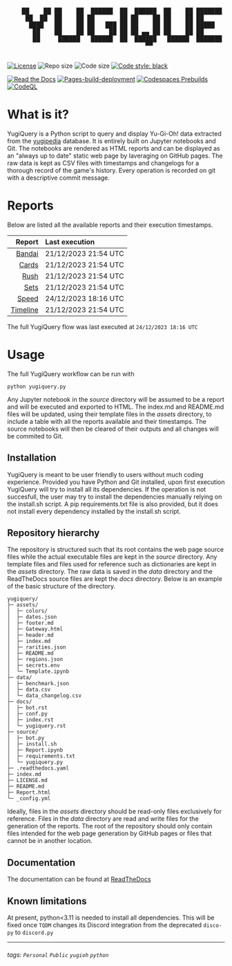 <div align='center'>
    <pre>
        <br>
    ██    ██ ██    ██  ██████  ██  ██████  ██    ██ ███████ ██████  ██    ██ 
     ██  ██  ██    ██ ██       ██ ██    ██ ██    ██ ██      ██   ██  ██  ██  
      ████   ██    ██ ██   ███ ██ ██    ██ ██    ██ █████   ██████    ████   
       ██    ██    ██ ██    ██ ██ ██ ▄▄ ██ ██    ██ ██      ██   ██    ██    
       ██     ██████   ██████  ██  ██████   ██████  ███████ ██   ██    ██    
                                      ▀▀                                     
    </pre>
</div>

[![License](https://img.shields.io/github/license/guigoruiz1/yugiquery)](https://github.com/guigoruiz1/yugiquery/blob/main/LICENSE.md)
![Repo size](https://img.shields.io/github/repo-size/guigoruiz1/yugiquery)
![Code size](https://img.shields.io/github/languages/code-size/guigoruiz1/yugiquery)
[![Code style: black](https://img.shields.io/badge/code%20style-black-000000.svg)](https://github.com/psf/black)

[![Read the Docs](https://img.shields.io/readthedocs/yugiquery/latest)](https://yugiquery.readthedocs.io/en/latest/)
[![Pages-build-deployment](https://github.com/guigoruiz1/yugiquery/actions/workflows/pages/pages-build-deployment/badge.svg)](https://github.com/guigoruiz1/yugiquery/actions/workflows/pages/pages-build-deployment)
[![Codespaces Prebuilds](https://github.com/guigoruiz1/yugiquery/actions/workflows/codespaces/create_codespaces_prebuilds/badge.svg)](https://github.com/guigoruiz1/yugiquery/actions/workflows/codespaces/create_codespaces_prebuilds)
[![CodeQL](https://github.com/guigoruiz1/yugiquery/actions/workflows/github-code-scanning/codeql/badge.svg)](https://github.com/guigoruiz1/yugiquery/actions/workflows/github-code-scanning/codeql)
<!-- [![hackmd-github-sync-badge](https://hackmd.io/VkEfdO3nRyuIZedC4FRPZA/badge)](https://hackmd.io/VkEfdO3nRyuIZedC4FRPZA) -->

# What is it?

YugiQuery is a Python script to query and display Yu-Gi-Oh! data extracted from the [yugipedia](http://yugipedia.com) database. It is entirely built on Jupyter notebooks and Git. The notebooks are rendered as HTML reports and can be displayed as an "always up to date" static web page by laveraging on GitHub pages. The raw data is kept as CSV files with timestamps and changelogs for a thorough record of the game's history. Every operation is recorded on git with a descriptive commit message. 

# Reports

Below are listed all the available reports and their execution timestamps. 

|                    Report | Last execution       |
| -------------------------:|:-------------------- |
| [Bandai](Bandai.html) | 21/12/2023 21:54 UTC |
| [Cards](Cards.html) | 21/12/2023 21:54 UTC |
| [Rush](Rush.html) | 21/12/2023 21:54 UTC |
| [Sets](Sets.html) | 21/12/2023 21:54 UTC |
| [Speed](Speed.html) | 24/12/2023 18:16 UTC |
| [Timeline](Timeline.html) | 21/12/2023 21:54 UTC |


The full YugiQuery flow was last executed at `24/12/2023 18:16 UTC`

# Usage

The full YugiQuery workflow can be run with 

```
python yugiquery.py
```

Any Jupyter notebook in the *source* directory will be assumed to be a report and will be executed and exported to HTML. The index.md and README.md files will be updated, using their template files in the *assets* directory, to include a table with all the reports available and their timestamps. The source notebooks will then be cleared of their outputs and all changes will be commited to Git.

## Installation

YugiQuery is meant to be user friendly to users without much coding experience. Provided you have Python and Git installed, upon first execution YugiQuery will try to install all its dependencies. If the operation is not succesfull, the user may try to install the dependencies manually relying on the install.sh script. A pip requirements.txt file is also provided, but it does not install every dependency installed by the install.sh script.

## Repository hierarchy

The repository is structured such that its root contains the web page source files while the actual executable files are kept in the *source* directory. Any template files and files used for reference such as dictionaries are kept in the *assets* directory. The raw data is saved in the *data* directory and the ReadTheDocs source files are kept the *docs* directory. Below is an example of the basic structure of the directory.

```
yugiquery/
├─ assets/
│  ├─ colors/
│  ├─ dates.json
│  ├─ footer.md
│  ├─ Gateway.html
│  ├─ header.md
│  ├─ index.md
│  ├─ rarities.json
│  ├─ README.md
│  ├─ regions.json
│  ├─ secrets.env
│  └─ Template.ipynb
├─ data/
│  ├─ benchmark.json
│  ├─ data.csv
│  └─ data_changelog.csv
├─ docs/
│  ├─ bot.rst
│  ├─ conf.py
│  ├─ index.rst
│  └─ yugiquery.rst
├─ source/
│  ├─ bot.py
│  ├─ install.sh
│  ├─ Report.ipynb
│  ├─ requirements.txt
│  └─ yugiquery.py
├─ .readthedocs.yaml
├─ index.md
├─ LICENSE.md
├─ README.md
├─ Report.html
└─ _config.yml
```

Ideally, files in the *assets* directory should be read-only files exclusively for reference. Files in the *data* directory are read and write files for the generation of the reports. The root of the repository should only contain files intended for the web page generation by GitHub pages or files that cannot be in another location.

## Documentation

The documentation can be found at [ReadTheDocs](https://yugiquery.readthedocs.io/en/latest/)

## Known limitations

At present, python<3.11 is needed to install all dependencies. This will be fixed once `TQDM` changes its Discord integration from the deprecated `disco-py` to `discord.py`

---

###### tags: `Personal` `Public` `yugioh` `python`
